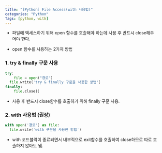 ```yaml
---
title: "[Python] File Access(with 사용법)"
categories: "Python"
Tags: [python, with]
---
```




- 파일에 액세스하기 위해 open 함수를 호출해야 하는데 사용 후 반드시 close해주어야 한다.

- open 함수를 사용하는 2가지 방법

  

### 1. try & finally 구문 사용

```python
try:
	file = open("경로")
  file.write('try & finally 구문을 사용한 방법')
finally:
	file.close()
```

- 사용 후 반드시 close함수를 호출하기 위해 finally 구문 사용.



### 2. with 사용법 (권장)

```python
with open('경로') as file:
  file.write('with 구문을 사용한 방법')
```

- with 코드블럭이 종료되면서 내부적으로 exit함수를 호출하여 close하므로 따로 호출하지 않아도 됌.
